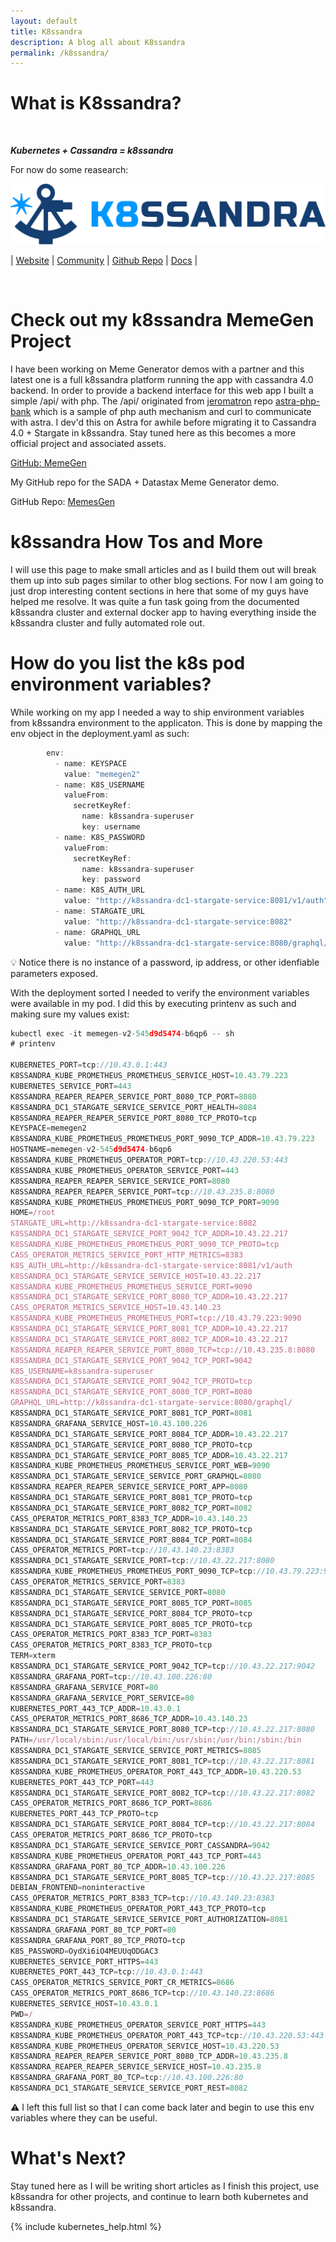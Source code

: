 ```yaml
---
layout: default
title: K8ssandra
description: A blog all about K8ssandra
permalink: /k8ssandra/
---
```


# What is K8ssandra?
<br>

<b><i>Kubernetes + Cassandra = k8ssandra</i></b>


For now do some reasearch:

![Branching](/assets/images/k8ssandra-horizontal.jpg)

| [Website](https://k8ssandra.io/)        | [Community](https://forum.k8ssandra.io/)        | [Github Repo](https://github.com/k8ssandra)          | [Docs](https://docs.k8ssandra.io/) |

<p>&nbsp;</p>

# Check out my k8ssandra MemeGen Project

I have been working on Meme Generator demos with a partner and this latest one is a full k8ssandra platform running the app with cassandra 4.0 backend.  In order to provide a backend interface for this web app I built a simple /api/ with php.  The /api/ originated from [jeromatron](https://github.com/jeromatron) repo [astra-php-bank](https://github.com/jeromatron/astra-php-bank) which is a sample of php auth mechanism and curl to communicate with astra.  I dev'd this on Astra for awhile before migrating it to Cassandra 4.0 + Stargate in k8ssandra.  Stay tuned here as this becomes a more official project and associated assets.

<div class="mui-container">
    <div class="home mui-row">
      <div class="mui-col-md-6">
        <article class="mui-panel">
          <div class="bg-holder bg-deep-purple" style="background:url(/assets/images/database.jpg) no-repeat center center">
            <span class="post-list-title">
              <a class="post-link" href="https://github.com/ds-steven-matison/MemesGen">GitHub: MemeGen</a>
            </span>
            <div class="img-overlay"></div>
            <a href="https://github.com/ds-steven-matison/MemesGen" class="overlay"></a>
          </div>
          <div class="post-data">
            <p class="post-excerpt">My GitHub repo for the SADA + Datastax Meme Generator demo.</p>
            GitHub Repo: <a href="https://github.com/ds-steven-matison/MemesGen">MemesGen</a>
          </div>
        </article>
    </div>
  </div>
</div>

# k8ssandra How Tos and More

I will use this page to make small articles and as I build them out will break them up into sub pages similar to other blog sections.  For now I am going to just drop interesting content sections in here that some of my guys have helped me resolve.  It was quite a fun task going from the documented k8ssandra cluster and external docker app to having everything inside the k8ssandra cluster and fully automated role out.   

# How do you list the k8s pod environment variables?

While working on my app I needed a way to ship environment variables from k8ssandra environment to the applicaton.  This is done by mapping the env object in the deployment.yaml as such:

```js
        env:
          - name: KEYSPACE
            value: "memegen2"
          - name: K8S_USERNAME
            valueFrom:
              secretKeyRef:
                name: k8ssandra-superuser 
                key: username
          - name: K8S_PASSWORD
            valueFrom: 
              secretKeyRef:
                name: k8ssandra-superuser 
                key: password               
          - name: K8S_AUTH_URL
            value: "http://k8ssandra-dc1-stargate-service:8081/v1/auth"
          - name: STARGATE_URL
            value: "http://k8ssandra-dc1-stargate-service:8082"
          - name: GRAPHQL_URL
            value: "http://k8ssandra-dc1-stargate-service:8080/graphql/"
```
:bulb: Notice there is no instance of a password, ip address, or other idenfiable parameters exposed.


With the deployment sorted I needed to verify the environment variables were available in my pod.  I did this by executing printenv as such and making sure my values exist:

```js
kubectl exec -it memegen-v2-545d9d5474-b6qp6 -- sh 
# printenv

KUBERNETES_PORT=tcp://10.43.0.1:443
K8SSANDRA_KUBE_PROMETHEUS_PROMETHEUS_SERVICE_HOST=10.43.79.223
KUBERNETES_SERVICE_PORT=443
K8SSANDRA_REAPER_REAPER_SERVICE_PORT_8080_TCP_PORT=8080
K8SSANDRA_DC1_STARGATE_SERVICE_SERVICE_PORT_HEALTH=8084
K8SSANDRA_REAPER_REAPER_SERVICE_PORT_8080_TCP_PROTO=tcp
KEYSPACE=memegen2
K8SSANDRA_KUBE_PROMETHEUS_PROMETHEUS_PORT_9090_TCP_ADDR=10.43.79.223
HOSTNAME=memegen-v2-545d9d5474-b6qp6
K8SSANDRA_KUBE_PROMETHEUS_OPERATOR_PORT=tcp://10.43.220.53:443
K8SSANDRA_KUBE_PROMETHEUS_OPERATOR_SERVICE_PORT=443
K8SSANDRA_REAPER_REAPER_SERVICE_SERVICE_PORT=8080
K8SSANDRA_REAPER_REAPER_SERVICE_PORT=tcp://10.43.235.8:8080
K8SSANDRA_KUBE_PROMETHEUS_PROMETHEUS_PORT_9090_TCP_PORT=9090
HOME=/root
STARGATE_URL=http://k8ssandra-dc1-stargate-service:8082
K8SSANDRA_DC1_STARGATE_SERVICE_PORT_9042_TCP_ADDR=10.43.22.217
K8SSANDRA_KUBE_PROMETHEUS_PROMETHEUS_PORT_9090_TCP_PROTO=tcp
CASS_OPERATOR_METRICS_SERVICE_PORT_HTTP_METRICS=8383
K8S_AUTH_URL=http://k8ssandra-dc1-stargate-service:8081/v1/auth
K8SSANDRA_DC1_STARGATE_SERVICE_SERVICE_HOST=10.43.22.217
K8SSANDRA_KUBE_PROMETHEUS_PROMETHEUS_SERVICE_PORT=9090
K8SSANDRA_DC1_STARGATE_SERVICE_PORT_8080_TCP_ADDR=10.43.22.217
CASS_OPERATOR_METRICS_SERVICE_HOST=10.43.140.23
K8SSANDRA_KUBE_PROMETHEUS_PROMETHEUS_PORT=tcp://10.43.79.223:9090
K8SSANDRA_DC1_STARGATE_SERVICE_PORT_8081_TCP_ADDR=10.43.22.217
K8SSANDRA_DC1_STARGATE_SERVICE_PORT_8082_TCP_ADDR=10.43.22.217
K8SSANDRA_REAPER_REAPER_SERVICE_PORT_8080_TCP=tcp://10.43.235.8:8080
K8SSANDRA_DC1_STARGATE_SERVICE_PORT_9042_TCP_PORT=9042
K8S_USERNAME=k8ssandra-superuser
K8SSANDRA_DC1_STARGATE_SERVICE_PORT_9042_TCP_PROTO=tcp
K8SSANDRA_DC1_STARGATE_SERVICE_PORT_8080_TCP_PORT=8080
GRAPHQL_URL=http://k8ssandra-dc1-stargate-service:8080/graphql/
K8SSANDRA_DC1_STARGATE_SERVICE_PORT_8081_TCP_PORT=8081
K8SSANDRA_GRAFANA_SERVICE_HOST=10.43.100.226
K8SSANDRA_DC1_STARGATE_SERVICE_PORT_8084_TCP_ADDR=10.43.22.217
K8SSANDRA_DC1_STARGATE_SERVICE_PORT_8080_TCP_PROTO=tcp
K8SSANDRA_DC1_STARGATE_SERVICE_PORT_8085_TCP_ADDR=10.43.22.217
K8SSANDRA_KUBE_PROMETHEUS_PROMETHEUS_SERVICE_PORT_WEB=9090
K8SSANDRA_DC1_STARGATE_SERVICE_SERVICE_PORT_GRAPHQL=8080
K8SSANDRA_REAPER_REAPER_SERVICE_SERVICE_PORT_APP=8080
K8SSANDRA_DC1_STARGATE_SERVICE_PORT_8081_TCP_PROTO=tcp
K8SSANDRA_DC1_STARGATE_SERVICE_PORT_8082_TCP_PORT=8082
CASS_OPERATOR_METRICS_PORT_8383_TCP_ADDR=10.43.140.23
K8SSANDRA_DC1_STARGATE_SERVICE_PORT_8082_TCP_PROTO=tcp
K8SSANDRA_DC1_STARGATE_SERVICE_PORT_8084_TCP_PORT=8084
CASS_OPERATOR_METRICS_PORT=tcp://10.43.140.23:8383
K8SSANDRA_DC1_STARGATE_SERVICE_PORT=tcp://10.43.22.217:8080
K8SSANDRA_KUBE_PROMETHEUS_PROMETHEUS_PORT_9090_TCP=tcp://10.43.79.223:9090
CASS_OPERATOR_METRICS_SERVICE_PORT=8383
K8SSANDRA_DC1_STARGATE_SERVICE_SERVICE_PORT=8080
K8SSANDRA_DC1_STARGATE_SERVICE_PORT_8085_TCP_PORT=8085
K8SSANDRA_DC1_STARGATE_SERVICE_PORT_8084_TCP_PROTO=tcp
K8SSANDRA_DC1_STARGATE_SERVICE_PORT_8085_TCP_PROTO=tcp
CASS_OPERATOR_METRICS_PORT_8383_TCP_PORT=8383
CASS_OPERATOR_METRICS_PORT_8383_TCP_PROTO=tcp
TERM=xterm
K8SSANDRA_DC1_STARGATE_SERVICE_PORT_9042_TCP=tcp://10.43.22.217:9042
K8SSANDRA_GRAFANA_PORT=tcp://10.43.100.226:80
K8SSANDRA_GRAFANA_SERVICE_PORT=80
K8SSANDRA_GRAFANA_SERVICE_PORT_SERVICE=80
KUBERNETES_PORT_443_TCP_ADDR=10.43.0.1
CASS_OPERATOR_METRICS_PORT_8686_TCP_ADDR=10.43.140.23
K8SSANDRA_DC1_STARGATE_SERVICE_PORT_8080_TCP=tcp://10.43.22.217:8080
PATH=/usr/local/sbin:/usr/local/bin:/usr/sbin:/usr/bin:/sbin:/bin
K8SSANDRA_DC1_STARGATE_SERVICE_SERVICE_PORT_METRICS=8085
K8SSANDRA_DC1_STARGATE_SERVICE_PORT_8081_TCP=tcp://10.43.22.217:8081
K8SSANDRA_KUBE_PROMETHEUS_OPERATOR_PORT_443_TCP_ADDR=10.43.220.53
KUBERNETES_PORT_443_TCP_PORT=443
K8SSANDRA_DC1_STARGATE_SERVICE_PORT_8082_TCP=tcp://10.43.22.217:8082
CASS_OPERATOR_METRICS_PORT_8686_TCP_PORT=8686
KUBERNETES_PORT_443_TCP_PROTO=tcp
K8SSANDRA_DC1_STARGATE_SERVICE_PORT_8084_TCP=tcp://10.43.22.217:8084
CASS_OPERATOR_METRICS_PORT_8686_TCP_PROTO=tcp
K8SSANDRA_DC1_STARGATE_SERVICE_SERVICE_PORT_CASSANDRA=9042
K8SSANDRA_KUBE_PROMETHEUS_OPERATOR_PORT_443_TCP_PORT=443
K8SSANDRA_GRAFANA_PORT_80_TCP_ADDR=10.43.100.226
K8SSANDRA_DC1_STARGATE_SERVICE_PORT_8085_TCP=tcp://10.43.22.217:8085
DEBIAN_FRONTEND=noninteractive
CASS_OPERATOR_METRICS_PORT_8383_TCP=tcp://10.43.140.23:8383
K8SSANDRA_KUBE_PROMETHEUS_OPERATOR_PORT_443_TCP_PROTO=tcp
K8SSANDRA_DC1_STARGATE_SERVICE_SERVICE_PORT_AUTHORIZATION=8081
K8SSANDRA_GRAFANA_PORT_80_TCP_PORT=80
K8SSANDRA_GRAFANA_PORT_80_TCP_PROTO=tcp
K8S_PASSWORD=OydXi6iO4MEUUqODGAC3
KUBERNETES_SERVICE_PORT_HTTPS=443
KUBERNETES_PORT_443_TCP=tcp://10.43.0.1:443
CASS_OPERATOR_METRICS_SERVICE_PORT_CR_METRICS=8686
CASS_OPERATOR_METRICS_PORT_8686_TCP=tcp://10.43.140.23:8686
KUBERNETES_SERVICE_HOST=10.43.0.1
PWD=/
K8SSANDRA_KUBE_PROMETHEUS_OPERATOR_SERVICE_PORT_HTTPS=443
K8SSANDRA_KUBE_PROMETHEUS_OPERATOR_PORT_443_TCP=tcp://10.43.220.53:443
K8SSANDRA_KUBE_PROMETHEUS_OPERATOR_SERVICE_HOST=10.43.220.53
K8SSANDRA_REAPER_REAPER_SERVICE_PORT_8080_TCP_ADDR=10.43.235.8
K8SSANDRA_REAPER_REAPER_SERVICE_SERVICE_HOST=10.43.235.8
K8SSANDRA_GRAFANA_PORT_80_TCP=tcp://10.43.100.226:80
K8SSANDRA_DC1_STARGATE_SERVICE_SERVICE_PORT_REST=8082
```

:warning:  I left this full list so that I can come back later and begin to use this env variables where they can be useful.

# What's Next?

Stay tuned here as I will be writing short articles as I finish this project, use k8ssandra for other projects, and continue to learn both kubernetes and k8ssandra.

{% include kubernetes_help.html %}